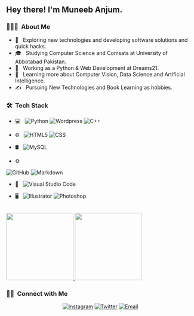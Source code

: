 
<h2> Hey there! I'm Muneeb Anjum.</h2>

<h3> 👨🏻‍💻 &nbsp;About Me </h3>

- 🤔 &nbsp; Exploring new technologies and developing software solutions and quick hacks.
- 🎓 &nbsp; Studying Computer Science and Comsats at University of Abbotabad Pakistan.
- 💼 &nbsp; Working as a Python & Web Development at Dreams21.
- 🌱 &nbsp; Learning more about Computer Vision, Data Science and Artificial Intelligence.
- ✍️ &nbsp; Pursuing New Technologies and Book Learning as hobbies.

<h3> 🛠 &nbsp;Tech Stack</h3>

- 💻 &nbsp;
  ![Python](https://img.shields.io/badge/-Python-333333?style=flat&logo=python)
  ![Wordpress](https://img.shields.io/twitter/url?label=Wordpress&logo=wordpress&style=flat-square&url=https%3A%2F%2Fwordpress.com)
  ![C++](https://img.shields.io/badge/-C++-333333?style=flat&logo=C%2B%2B&logoColor=00599C)
<!--   ![R (Statistics)](https://img.shields.io/badge/-R-333333?style=flat&logo=R&logoColor=276DC3) -->
- 🌐 &nbsp;
  ![HTML5](https://img.shields.io/badge/-HTML5-333333?style=flat&logo=HTML5)
  ![CSS](https://img.shields.io/badge/-CSS-333333?style=flat&logo=CSS3&logoColor=1572B6)
<!--   ![JavaScript](https://img.shields.io/badge/-JavaScript-333333?style=flat&logo=javascript) -->
<!--   ![Bootstrap](https://img.shields.io/badge/-Bootstrap-333333?style=flat&logo=bootstrap&logoColor=563D7C) -->
<!--   ![Node.js](https://img.shields.io/badge/-Node.js-333333?style=flat&logo=node.js) -->
<!--   ![React](https://img.shields.io/badge/-React-333333?style=flat&logo=react) -->
- 🛢 &nbsp;
  ![MySQL](https://img.shields.io/badge/-MySQL-333333?style=flat&logo=mysql)
<!--   ![MongoDB](https://img.shields.io/badge/-MongoDB-333333?style=flat&logo=mongodb) -->
- ⚙️ &nbsp;
<!--   ![Git](https://img.shields.io/badge/-Git-333333?style=flat&logo=git) -->
  ![GitHub](https://img.shields.io/badge/-GitHub-333333?style=flat&logo=github)
  ![Markdown](https://img.shields.io/badge/-Markdown-333333?style=flat&logo=markdown)
- 🔧 &nbsp;
  ![Visual Studio Code](https://img.shields.io/badge/-Visual%20Studio%20Code-333333?style=flat&logo=visual-studio-code&logoColor=007ACC)
<!--   ![RStudio](https://img.shields.io/badge/-RStudio-333333?style=flat&logo=rstudio) -->
<!--   ![Eclipse](https://img.shields.io/badge/-Eclipse-333333?style=flat&logo=eclipse-ide&logoColor=2C2255) -->
- 🖥 &nbsp;
  ![Illustrator](https://img.shields.io/badge/-Illustrator-333333?style=flat&logo=adobe-illustrator)
  ![Photoshop](https://img.shields.io/badge/-Photoshop-333333?style=flat&logo=adobe-photoshop)
<!--   ![InDesign](https://img.shields.io/badge/-InDesign-333333?style=flat&logo=adobe-indesign) -->

<br/>

<a href="https://github.com/AVS1508">
  <img height="180em" src="https://github-readme-stats.vercel.app/api?username=tmuneebanjum&theme=buefy&show_icons=true" />
  <img height="180em" src="https://github-readme-stats.vercel.app/api/top-langs/?username=tmuneebanjum&theme=buefy&layout=compact" />
</a>

<br/>

<h3> 🤝🏻 &nbsp;Connect with Me </h3>

<p align="center">
<!-- <a href="#"><img alt="Website" src="https://img.shields.io/badge/Website-www.adityavsingh.com-blue?style=flat-square&logo=google-chrome"></a> -->
<!-- <a href="#"><img alt="LinkedIn" src="https://img.shields.io/badge/LinkedIn-Aditya%20Vikram%20Singh-blue?style=flat-square&logo=linkedin"></a> -->
<a href="https://www.instagram.com/tmuneebanjum/"><img alt="Instagram" src="https://img.shields.io/badge/Instagram-tmuneebanjum-blue?style=flat-square&logo=instagram"></a>
<a href="https://www.twitter.com/tmuneebanjum/"><img alt="Twitter" src="https://img.shields.io/twitter/url?label=tmuneebanjum&logo=twitter&style=flat-square&url=https%3A%2F%2Ftwitter.com"></a>
<a href="mailto:tmuneebanjum@gmail.com"><img alt="Email" src="https://img.shields.io/badge/Email-tmuneebanjum-blue?style=flat-square&logo=gmail"></a>
</p>

<!-- ⭐️ From [AVS1508](https://github.com/AVS1508) -->
